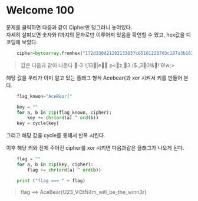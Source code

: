 # Welcome 100
문제를 클릭하면 다음과 같이 Cipher만 덩그러니 놓여있다.  
자세히 살펴보면 숫자와 f까지의 문자로만 이루어져 있음을 확인할 수 있고, hex값을 디코딩해 보았다.  

```python
	cipher=bytearray.fromhex("172d330d21283133037c65101220703c187a3b1033202f24092c33103021261721273821773b3e").decode()
```

> 값은 다음과 같이 나온다
> -3
> !(13|e p<z;3 /$	,30!&!'8!w;>  

해당 값을 우리가 이미 알고 있는 플래그 형식 Acebear{과 xor 시켜서 키를 만들어 본다.  

```python
	flag_knwon="AceBear{"

	key = ""
	for a, b in zip(flag_known, cipher):
		key += chr(ord(a) ^ ord(b))
	key = cycle(key)
```  
그리고 해당 값을 cycle를 통해서 반복 시킨다.  

이후 해당 키와 전체 주어진 cipher를 xor 시키면 다음과같은 플래그가 나오게 된다.  

```python
	flag = ""
	for a, b in zip(key, cipher):
		flag += chr(ord(a) ^ ord(b))

	print ("flag ==> " + flag)
```  

> flag ==> AceBear{U23_Vi3tN4m_will_be_the_winn3r}